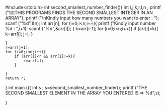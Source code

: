 #include<stdio.h>
int second_smallest_number_finder(){
	int i,j,k,r,l,n ;
	printf ("\t\tTHIS PROGRAMS FINDS THE SECOND SMALLEST INTEGER IN AN ARRAY");
	printf ("\nKindly input how many numbers you want to enter : ");
	scanf ("%d",&n);
	int arr[n];
	for (i=0;i<n;i++){
		printf ("Kindly input number %d : ",i+1);
		scanf ("%d",&arr[i]);
	}
	k=arr[i-1]; 
	for (i=0;i<n;i++){
		if (arr[i]<k){
			k=arr[i];
			j=i;
		}
		
	}
	r=arr[j+1];
	for (i=0;i<n;i++){
		if (arr[i]<r && arr[i]!=k){
			r=arr[i];
		}
		
	}
	return r;
}
int main (){
	int s ;
	s=second_smallest_number_finder();
	printf ("THE SECOND SMALLEST ELEMENT IN THE ARRAY YOU ENTERED IS => %d",s);
	
}
